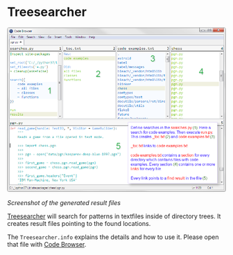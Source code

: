 # Treesearcher

![Screenshot of the generated result files](How_it_works.png)

*Screenshot of the generated result files*

[Treesearcher](https://github.com/nilslindemann/Treesearcher) will search for patterns in textfiles inside of directory trees. It creates result files pointing to the found locations.

The `Treesearcher.info` explains the details and how to use it. Please open that file with [Code Browser](https://github.com/nilslindemann/Code_Browser_49).
